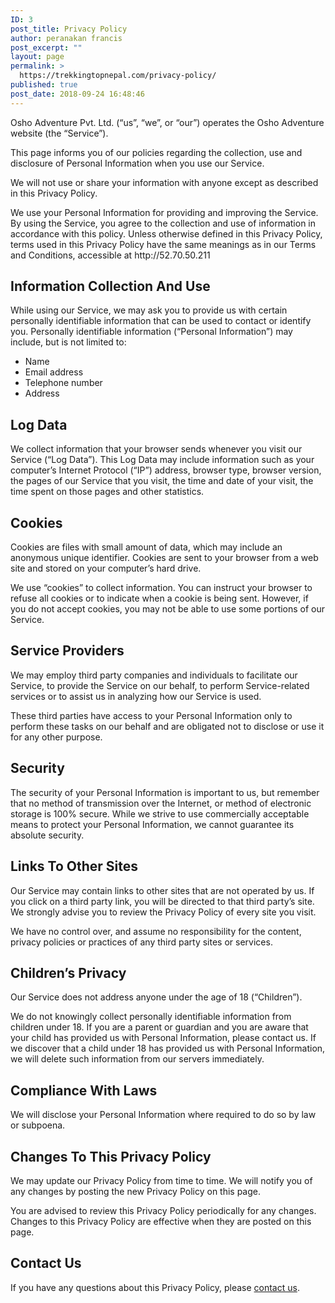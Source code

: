 ```yaml
---
ID: 3
post_title: Privacy Policy
author: peranakan francis
post_excerpt: ""
layout: page
permalink: >
  https://trekkingtopnepal.com/privacy-policy/
published: true
post_date: 2018-09-24 16:48:46
---
```

<!-- wp:paragraph -->
<p>Osho Adventure Pvt. Ltd. (“us”, “we”, or “our”) operates the Osho Adventure website (the “Service”).</p>
<!-- /wp:paragraph -->

<!-- wp:paragraph -->
<p>This page informs you of our policies regarding the collection, use and disclosure of Personal Information when you use our Service.</p>
<!-- /wp:paragraph -->

<!-- wp:paragraph -->
<p>We will not use or share your information with anyone except as described in this Privacy Policy.</p>
<!-- /wp:paragraph -->

<!-- wp:paragraph -->
<p>We use your Personal Information for providing and improving the Service. By using the Service, you agree to the collection and use of information in accordance with this policy. Unless otherwise defined in this Privacy Policy, terms used in this Privacy Policy have the same meanings as in our Terms and Conditions, accessible at http://52.70.50.211</p>
<!-- /wp:paragraph -->

<!-- wp:heading -->
<h2>Information Collection And Use</h2>
<!-- /wp:heading -->

<!-- wp:paragraph -->
<p>While using our Service, we may ask you to provide us with certain personally identifiable information that can be used to contact or identify you. Personally identifiable information (“Personal Information”) may include, but is not limited to:</p>
<!-- /wp:paragraph -->

<!-- wp:list -->
<ul><li>Name</li><li>Email address</li><li>Telephone number</li><li>Address</li></ul>
<!-- /wp:list -->

<!-- wp:heading -->
<h2>Log Data</h2>
<!-- /wp:heading -->

<!-- wp:paragraph -->
<p>We collect information that your browser sends whenever you visit our Service (“Log Data”). This Log Data may include information such as your computer’s Internet Protocol (“IP”) address, browser type, browser version, the pages of our Service that you visit, the time and date of your visit, the time spent on those pages and other statistics.</p>
<!-- /wp:paragraph -->

<!-- wp:heading -->
<h2>Cookies</h2>
<!-- /wp:heading -->

<!-- wp:paragraph -->
<p>Cookies are files with small amount of data, which may include an anonymous unique identifier. Cookies are sent to your browser from a web site and stored on your computer’s hard drive.</p>
<!-- /wp:paragraph -->

<!-- wp:paragraph -->
<p>We use “cookies” to collect information. You can instruct your browser to refuse all cookies or to indicate when a cookie is being sent. However, if you do not accept cookies, you may not be able to use some portions of our Service.</p>
<!-- /wp:paragraph -->

<!-- wp:heading -->
<h2>Service Providers</h2>
<!-- /wp:heading -->

<!-- wp:paragraph -->
<p>We may employ third party companies and individuals to facilitate our Service, to provide the Service on our behalf, to perform Service-related services or to assist us in analyzing how our Service is used.</p>
<!-- /wp:paragraph -->

<!-- wp:paragraph -->
<p>These third parties have access to your Personal Information only to perform these tasks on our behalf and are obligated not to disclose or use it for any other purpose.</p>
<!-- /wp:paragraph -->

<!-- wp:heading -->
<h2>Security</h2>
<!-- /wp:heading -->

<!-- wp:paragraph -->
<p>The security of your Personal Information is important to us, but remember that no method of transmission over the Internet, or method of electronic storage is 100% secure. While we strive to use commercially acceptable means to protect your Personal Information, we cannot guarantee its absolute security.</p>
<!-- /wp:paragraph -->

<!-- wp:heading -->
<h2>Links To Other Sites</h2>
<!-- /wp:heading -->

<!-- wp:paragraph -->
<p>Our Service may contain links to other sites that are not operated by us. If you click on a third party link, you will be directed to that third party’s site. We strongly advise you to review the Privacy Policy of every site you visit.</p>
<!-- /wp:paragraph -->

<!-- wp:paragraph -->
<p>We have no control over, and assume no responsibility for the content, privacy policies or practices of any third party sites or services.</p>
<!-- /wp:paragraph -->

<!-- wp:heading -->
<h2>Children’s Privacy</h2>
<!-- /wp:heading -->

<!-- wp:paragraph -->
<p>Our Service does not address anyone under the age of 18 (“Children”).</p>
<!-- /wp:paragraph -->

<!-- wp:paragraph -->
<p>We do not knowingly collect personally identifiable information from children under 18. If you are a parent or guardian and you are aware that your child has provided us with Personal Information, please contact us. If we discover that a child under 18 has provided us with Personal Information, we will delete such information from our servers immediately.</p>
<!-- /wp:paragraph -->

<!-- wp:heading -->
<h2>Compliance With Laws</h2>
<!-- /wp:heading -->

<!-- wp:paragraph -->
<p>We will disclose your Personal Information where required to do so by law or subpoena.</p>
<!-- /wp:paragraph -->

<!-- wp:heading -->
<h2>Changes To This Privacy Policy</h2>
<!-- /wp:heading -->

<!-- wp:paragraph -->
<p>We may update our Privacy Policy from time to time. We will notify you of any changes by posting the new Privacy Policy on this page.</p>
<!-- /wp:paragraph -->

<!-- wp:paragraph -->
<p>You are advised to review this Privacy Policy periodically for any changes. Changes to this Privacy Policy are effective when they are posted on this page.</p>
<!-- /wp:paragraph -->

<!-- wp:heading -->
<h2>Contact Us</h2>
<!-- /wp:heading -->

<!-- wp:paragraph -->
<p>If you have any questions about this Privacy Policy, please <a href="http://52.70.50.211/contact-us/">contact us</a>.</p>
<!-- /wp:paragraph -->